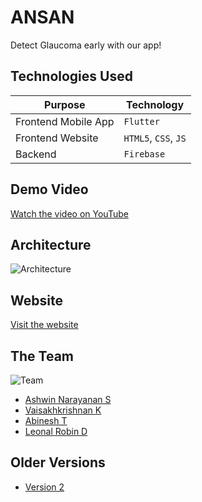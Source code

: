 # ANSAN

Detect Glaucoma early with our app!

## Technologies Used

| Purpose | Technology |
| ------- | ---------- |
| Frontend Mobile App | `Flutter` |
| Frontend Website | `HTML5`, `CSS`, `JS` |
| Backend | `Firebase` |

## Demo Video

[Watch the video on YouTube](https://youtu.be/vdqqqxFJ0Eg)

## Architecture

![Architecture](https://i.imgur.com/OHPk704.png)

## Website

[Visit the website](https://ansan.cb.amrita.edu)

## The Team

![Team](https://i.imgur.com/XjvKmJe.png)

- [Ashwin Narayanan S](https://ashrockzzz2003.github.io/portfolio/)
- [Vaisakhkrishnan K](https://www.linkedin.com/in/vaisakhkrishnan-k-2358b720b/)
- [Abinesh T](https://www.linkedin.com/in/abinesh-tamizhselvan-4732a8222/)
- [Leonal Robin D](https://www.linkedin.com/in/leonal-robin-47b681284/)

## Older Versions

- [Version 2](https://github.com/Ashrockzzz2003/ansan_v2)
